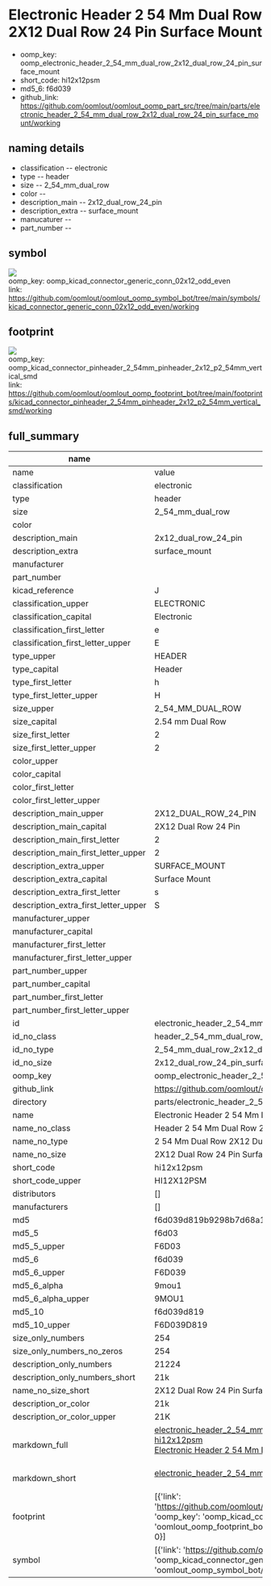 # Electronic Header 2 54 Mm Dual Row 2X12 Dual Row 24 Pin Surface Mount

  
* oomp_key: oomp_electronic_header_2_54_mm_dual_row_2x12_dual_row_24_pin_surface_mount 
* short_code: hi12x12psm
* md5_6: f6d039  
* github_link: https://github.com/oomlout/oomlout_oomp_part_src/tree/main/parts/electronic_header_2_54_mm_dual_row_2x12_dual_row_24_pin_surface_mount/working  
## naming details
* classification -- electronic
* type -- header
* size -- 2_54_mm_dual_row
* color -- 
* description_main -- 2x12_dual_row_24_pin
* description_extra -- surface_mount
* manucaturer -- 
* part_number -- 



## symbol

![](symbol/{index}/working/working_600.png)  
oomp_key: oomp_kicad_connector_generic_conn_02x12_odd_even  
link: https://github.com/oomlout/oomlout_oomp_symbol_bot/tree/main/symbols/kicad_connector_generic_conn_02x12_odd_even/working  

## footprint

![](footprint/{index}/working/working_600.png)  
oomp_key: oomp_kicad_connector_pinheader_2_54mm_pinheader_2x12_p2_54mm_vertical_smd  
link: https://github.com/oomlout/oomlout_oomp_footprint_bot/tree/main/footprints/kicad_connector_pinheader_2_54mm_pinheader_2x12_p2_54mm_vertical_smd/working  

## full_summary
| name | value | 
| --- | --- | 
| name | value | 
| classification | electronic | 
| type | header | 
| size | 2_54_mm_dual_row | 
| color |  | 
| description_main | 2x12_dual_row_24_pin | 
| description_extra | surface_mount | 
| manufacturer |  | 
| part_number |  | 
| kicad_reference | J | 
| classification_upper | ELECTRONIC | 
| classification_capital | Electronic | 
| classification_first_letter | e | 
| classification_first_letter_upper | E | 
| type_upper | HEADER | 
| type_capital | Header | 
| type_first_letter | h | 
| type_first_letter_upper | H | 
| size_upper | 2_54_MM_DUAL_ROW | 
| size_capital | 2.54 mm Dual Row | 
| size_first_letter | 2 | 
| size_first_letter_upper | 2 | 
| color_upper |  | 
| color_capital |  | 
| color_first_letter |  | 
| color_first_letter_upper |  | 
| description_main_upper | 2X12_DUAL_ROW_24_PIN | 
| description_main_capital | 2X12 Dual Row 24 Pin | 
| description_main_first_letter | 2 | 
| description_main_first_letter_upper | 2 | 
| description_extra_upper | SURFACE_MOUNT | 
| description_extra_capital | Surface Mount | 
| description_extra_first_letter | s | 
| description_extra_first_letter_upper | S | 
| manufacturer_upper |  | 
| manufacturer_capital |  | 
| manufacturer_first_letter |  | 
| manufacturer_first_letter_upper |  | 
| part_number_upper |  | 
| part_number_capital |  | 
| part_number_first_letter |  | 
| part_number_first_letter_upper |  | 
| id | electronic_header_2_54_mm_dual_row_2x12_dual_row_24_pin_surface_mount | 
| id_no_class | header_2_54_mm_dual_row_2x12_dual_row_24_pin_surface_mount | 
| id_no_type | 2_54_mm_dual_row_2x12_dual_row_24_pin_surface_mount | 
| id_no_size | 2x12_dual_row_24_pin_surface_mount | 
| oomp_key | oomp_electronic_header_2_54_mm_dual_row_2x12_dual_row_24_pin_surface_mount | 
| github_link | https://github.com/oomlout/oomlout_oomp_part_src/tree/main/parts/electronic_header_2_54_mm_dual_row_2x12_dual_row_24_pin_surface_mount/working | 
| directory | parts/electronic_header_2_54_mm_dual_row_2x12_dual_row_24_pin_surface_mount | 
| name | Electronic Header 2 54 Mm Dual Row 2X12 Dual Row 24 Pin Surface Mount | 
| name_no_class | Header 2 54 Mm Dual Row 2X12 Dual Row 24 Pin Surface Mount | 
| name_no_type | 2 54 Mm Dual Row 2X12 Dual Row 24 Pin Surface Mount | 
| name_no_size | 2X12 Dual Row 24 Pin Surface Mount | 
| short_code | hi12x12psm | 
| short_code_upper | HI12X12PSM | 
| distributors | [] | 
| manufacturers | [] | 
| md5 | f6d039d819b9298b7d68a1cc36174fda | 
| md5_5 | f6d03 | 
| md5_5_upper | F6D03 | 
| md5_6 | f6d039 | 
| md5_6_upper | F6D039 | 
| md5_6_alpha | 9mou1 | 
| md5_6_alpha_upper | 9MOU1 | 
| md5_10 | f6d039d819 | 
| md5_10_upper | F6D039D819 | 
| size_only_numbers | 254 | 
| size_only_numbers_no_zeros | 254 | 
| description_only_numbers | 21224 | 
| description_only_numbers_short | 21k | 
| name_no_size_short | 2X12 Dual Row 24 Pin Surface Mount | 
| description_or_color | 21k | 
| description_or_color_upper | 21K | 
| markdown_full | [electronic_header_2_54_mm_dual_row_2x12_dual_row_24_pin_surface_mount](https://github.com/oomlout/oomlout_oomp_part_src/tree/main/parts/electronic_header_2_54_mm_dual_row_2x12_dual_row_24_pin_surface_mount/working)<br>[hi12x12psm](https://github.com/oomlout/oomlout_oomp_part_src/tree/main/parts/electronic_header_2_54_mm_dual_row_2x12_dual_row_24_pin_surface_mount/working)<br>[Electronic Header 2 54 Mm Dual Row 2X12 Dual Row 24 Pin Surface Mount](https://github.com/oomlout/oomlout_oomp_part_src/tree/main/parts/electronic_header_2_54_mm_dual_row_2x12_dual_row_24_pin_surface_mount/working)<br><br> | 
| markdown_short | [electronic_header_2_54_mm_dual_row_2x12_dual_row_24_pin_surface_mount](https://github.com/oomlout/oomlout_oomp_part_src/tree/main/parts/electronic_header_2_54_mm_dual_row_2x12_dual_row_24_pin_surface_mount/working)<br><br> | 
| footprint | [{'link': 'https://github.com/oomlout/oomlout_oomp_footprint_bot/tree/main/foootprntss/kicad_connector_pinheader_2_54mm_pinheader_2x12_p2_54mm_vertical_smd', 'oomp_key': 'oomp_kicad_connector_pinheader_2_54mm_pinheader_2x12_p2_54mm_vertical_smd', 'directory': 'oomlout_oomp_footprint_bot/footprints/kicad_connector_pinheader_2_54mm_pinheader_2x12_p2_54mm_vertical_smd//working/working.kicad_mod', 'index': 0}] | 
| symbol | [{'link': 'https://github.com/oomlout/oomlout_oomp_symbol_bot/tree/main/symbols/kicad_connector_generic_conn_02x12_odd_even', 'oomp_key': 'oomp_kicad_connector_generic_conn_02x12_odd_even', 'directory': 'oomlout_oomp_symbol_bot/symbols/kicad_connector_generic_conn_02x12_odd_even//working/working.kicad_sym', 'index': 0}] | 

